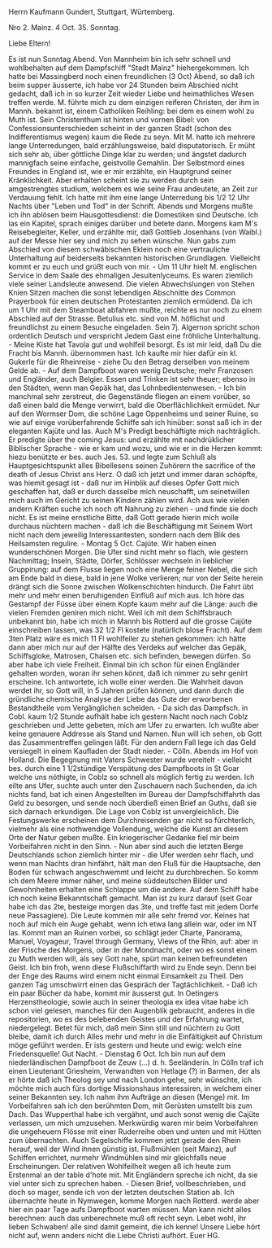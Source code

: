 Herrn Kaufmann Gundert, Stuttgart, Würtemberg.

Nro 2. Mainz. 4 Oct. 35. Sonntag.

Liebe Eltern!

Es ist nun Sonntag Abend. Von Mannheim bin ich sehr schnell und wohlbehalten auf dem Dampfschiff "Stadt Mainz" hiehergekommen. Ich hatte bei Massingberd noch einen freundlichen (3 Oct) Abend, so daß ich beim supper äusserte, ich habe vor 24 Stunden beim Abschied nicht gedacht, daß ich in so kurzer Zeit wieder Liebe und heimathliches Wesen treffen werde. M. führte mich zu dem einzigen reiferen Christen, der ihm in Mannh. bekannt ist, einem Catholiken Reihling: bei dem es einem wohl zu Muth ist. Sein Christenthum ist hinten und vornen Bibel: von Confessionsunterschieden scheint in der ganzen Stadt (schon des Indifferentismus wegen) kaum die Rede zu seyn. Mit M. hatte ich mehrere lange Unterredungen, bald erzählungsweise, bald disputatorisch. Er müht sich sehr ab, über göttliche Dinge klar zu werden; und ängstet dadurch mannigfach seine einfache, geistvolle Gemahlin. Der Selbstmord eines Freundes in England ist, wie er mir erzählte, ein Hauptgrund seiner Kränklichkeit. Aber erhalten scheint sie zu werden durch sein amgestrengtes studium, welchem es wie seine Frau andeutete, an Zeit zur Verdauung fehlt. Ich hatte mit ihm eine lange Unterredung bis 1/2 12 Uhr Nachts über "Leben und Tod" in der Schrift. Abends und Morgens mußte ich ihn ablösen beim Hausgottesdienst: die Domestiken sind Deutsche. Ich las ein Kapitel, sprach einiges darüber und betete dann. Morgens kam M's Reisebegleiter, Keller, und erzählte mir, daß Gottlieb Josenhans (von Waibl.) auf der Messe hier sey und mich zu sehen wünsche. Nun gabs zum Abschied von diesem schwäbischen Eklein noch eine vertrauliche Unterhaltung auf beiderseits bekannten historischen Grundlagen. Vielleicht kommt er zu euch und grüßt euch von mir. - Um 11 Uhr hielt M. englischen Service in dem Saale des ehmaligen Jesuitenlyceums. Es waren ziemlich viele seiner Landsleute anwesend. Die vielen Abwechslungen von Stehen Knien Sitzen machen die sonst lebendigen Abschnitte des Common Prayerbook für einen deutschen Protestanten ziemlich ermüdend. Da ich um 1 Uhr mit dem Steamboat abfahren mußte, reichte es nur noch zu einem Abschied auf der Strasse. Betulius etc. sind von M. höflichst und freundlichst zu einem Besuche eingeladen. Sein 7j. Algernon spricht schon ordentlich Deutsch und verspricht Jedem Gast eine fröhliche Unterhaltung. - Meine Kiste hat Tavola gut und wohlfeil besorgt. Es ist mir leid, daß Du die Fracht bis Mannh. übernommen hast. Ich kaufte mir hier dafür ein kl. Gukerle für die Rheinreise - ziehe Du den Betrag derselben von meinem Gelde ab. - Auf dem Dampfboot waren wenig Deutsche; mehr Franzosen und Engländer, auch Belgier. Essen und Trinken ist sehr theuer; ebenso in den Städten, wenn man Gepäk hat, das Lohnbedientenwesen. - Ich bin manchmal sehr zerstreut, die Gegenstände fliegen an einem vorüber, so daß einen bald die Menge verwirrt, bald die Oberflächlichkeit ermüdet. Nur auf den Wormser Dom, die schöne Lage Oppenheims und seiner Ruine, so wie auf einige vorüberfahrende Schiffe sah ich hinüber: sonst saß ich in der eleganten Kajüte und las. Auch M's Predigt beschäftigte mich nachträglich. Er predigte über the coming Jesus: und erzählte mit nachdrüklicher Biblischer Sprache - wie er kam und wozu, und wie er in die Herzen kommt: hiezu benützte er bes. auch Jes. 53. und legte zum Schluß als Hauptgesichtspunkt alles Bibellesens seinen Zuhörern the sacrifice of the death of Jesus Christ ans Herz. O daß ich jetzt und immer daran schöpfte, was hiemit gesagt ist - daß nur im Hinblik auf dieses Opfer Gott mich geschaffen hat, daß er durch dasselbe mich neuschafft, um seinetwillen mich auch im Gericht zu seinen Kindern zählen wird. Ach aus wie vielen andern Kräften suche ich noch oft Nahrung zu ziehen - und finde sie doch nicht. Es ist meine ernstliche Bitte, daß Gott gerade hierin mich wolle durchaus nüchtern machen - daß ich die Beschäftigung mit Seinem Wort nicht nach dem jeweilig Interessantesten, sondern nach dem Blik des Heilsamsten regulire. - Montag 5 Oct. Cajüte. Wir haben einen wunderschönen Morgen. Die Ufer sind nicht mehr so flach, wie gestern Nachmittag; Inseln, Städte, Dörfer, Schlösser wechseln in lieblicher Gruppirung: auf dem Flusse liegen noch eine Menge feiner Nebel, die sich am Ende bald in diese, bald in jene Wolke verlieren; nur von der Seite herein drängt sich die Sonne zwischen Wolkenschichten hindurch. Die Fahrt übt mehr und mehr einen beruhigenden Einfluß auf mich aus. Ich höre das Gestampf der Füsse über einem Kopfe kaum mehr auf die Länge: auch die vielen Fremden geniren mich nicht. Weil ich mit dem Schiffsbrauch unbekannt bin, habe ich mich in Mannh bis Rotterd auf die grosse Cajüte einschreiben lassen, was 32 1/2 Fl kostete (natürlich blose Fracht). Auf dem 3ten Platz wäre es mich 11 Fl wohlfeiler zu stehen gekommen: ich hätte dann aber mich nur auf der Hälfte des Verdeks auf welcher das Gepäk, Schiffsgloke, Matrosen, Chaisen etc. sich befinden, bewegen dürfen. So aber habe ich viele Freiheit. Einmal bin ich schon für einen Engländer gehalten worden, woran ihr sehen könnt, daß ich nimmer zu sehr genirt erscheine. Ich antwortete, ich wolle einer werden. Die Wahrheit davon werdet ihr, so Gott will, in 5 Jahren prüfen können, und dann durch die gründliche chemische Analyse der Liebe das Gute der erworbenen Bestandtheile vom Vergänglichen scheiden. - Da sich das Dampfsch. in Cobl. kaum 1/2 Stunde aufhält habe ich gestern Nacht noch nach Coblz geschrieben und Jette gebeten, mich am Ufer zu erwarten. Ich wußte aber keine genauere Addresse als Stand und Namen. Nun will ich sehen, ob Gott das Zusammentreffen gelingen läßt. Für den andern Fall lege ich das Geld versiegelt in einem Kaufladen der Stadt nieder. - Cölln. Abends im Hof von Holland. Die Begegnung mit Vaters Schwester wurde vereitelt - vielleicht bes. durch eine 1 1/2stündige Verspätung des Dampfboots in St Goar welche uns nöthigte, in Coblz so schnell als möglich fertig zu werden. Ich eilte ans Ufer, suchte auch unter den Zuschauern nach Suchenden, da ich nichts fand, bat ich einen Angestellten im Bureau der Dampfschiffahrth das Geld zu besorgen, und sende noch überdieß einen Brief an Guths, daß sie sich darnach erkundigen. Die Lage von Coblz ist unvergleichlich. Die Festungswerke erscheinen dem Durchreisenden gar nicht so fürchterlich, vielmehr als eine nothwendige Vollendung, welche die Kunst an diesem Orte der Natur geben mußte. Ein kriegerischer Gedanke fiel mir beim Vorbeifahren nicht in den Sinn. - Nun aber sind auch die letzten Berge Deutschlands schon ziemlich hinter mir - die Ufer werden sehr flach, und wenn man Nachts dran hinfährt, hält man den Fluß für die Hauptsache, den Boden für schwach angeschwemmt und leicht zu durchbrechen. So komm ich dem Meere immer näher, und meine süddeutschen Bilder und Gewohnheiten erhalten eine Schlappe um die andere. Auf dem Schiff habe ich noch keine Bekanntschaft gemacht. Man ist zu kurz darauf (seit Goar habe ich das 2te, besteige morgen das 3te, und treffe fast mit jedem Dorfe neue Passagiere). Die Leute kommen mir alle sehr fremd vor. Keines hat noch auf mich ein Auge gehabt, wenn ich etwa lang allein war, oder im NT las. Kommt man an Ruinen vorbei, so schlägt jeder Charte, Panorama, Manuel, Voyageur, Travel through Germany, Views of the Rhin, auf: aber in der Frische des Morgens, oder in der Mondnacht, oder wo es sonst einem zu Muth werden will, als sey Gott nahe, spürt man keinen befreundeten Geist. Ich bin froh, wenn diese Flußschiffarth wird zu Ende seyn. Denn bei der Enge des Raums wird einem nicht einmal Einsamkeit zu Theil. Den ganzen Tag umschwirrt einen das Gespräch der Tagtächlichkeit. - Daß ich ein paar Bücher da habe, kommt mir äusserst gut. In Oetingers Herzenstheologie, sowie auch in seiner theologia ex idea vitae habe ich schon viel gelesen, manches für den Augenblik gebraucht, anderes in die repositorien, wo es des belebenden Geistes und der Erfahrung wartet, niedergelegt. Betet für mich, daß mein Sinn still und nüchtern zu Gott bleibe, damit ich durch Alles mehr und mehr in die Einfältigkeit auf Christum möge geführt werden. Er ists gestern und heute und ewig: welch eine Friedensquelle! Gut Nacht. - Dienstag 6 Oct. Ich bin nun auf dem niederländischen Dampfboot de Zeuw (...) d. h. Seeländerin. In Cölln traf ich einen Lieutenant Griesheim, Verwandten von Hetlage (?) in Barmen, der als er hörte daß ich Theolog sey und nach London gehe, sehr wünschte, ich möchte mich auch fürs dortige Missionshaus interessiren, in welchem einer seiner Bekannten sey. Ich nahm ihm Aufträge an diesen (Menge) mit. Im Vorbeifahren sah ich den berühmten Dom, mit Gerüsten umstellt bis zum Dach. Das Wupperthal habe ich vergähnt, und auch sonst wenig die Cajüte verlassen, um mich umzusehen. Merkwürdig waren mir beim Vorbeifahren die ungeheuern Flösse mit einer Ruderreihe oben und unten und mit Hütten zum übernachten. Auch Segelschiffe kommen jetzt gerade den Rhein herauf, weil der Wind ihnen günstig ist. Flußmühlen (seit Mainz), auf Schiffen errichtet, nurmehr Windmühlen sind mir gleichfalls neue Erscheinungen. Der relativen Wohlfeilheit wegen aß ich heute zum Erstenmal an der table d'hote mit. Mit Engländern spreche ich nicht, da sie viel unter sich zu sprechen haben. - Diesen Brief, vollbeschrieben, und doch so mager, sende ich von der letzten deutschen Station ab. Ich übernachte heute in Nymwegen, komme Morgen nach Rotterd. werde aber hier ein paar Tage aufs Dampfboot warten müssen. Man kann nicht alles berechnen: auch das unberechnete muß oft recht seyn. Lebet wohl, ihr lieben Schwaben! alle sind damit gemeint, die ich kenne! Unsere Liebe hört nicht auf, wenn anders nicht die Liebe Christi aufhört.
 Euer HG.

